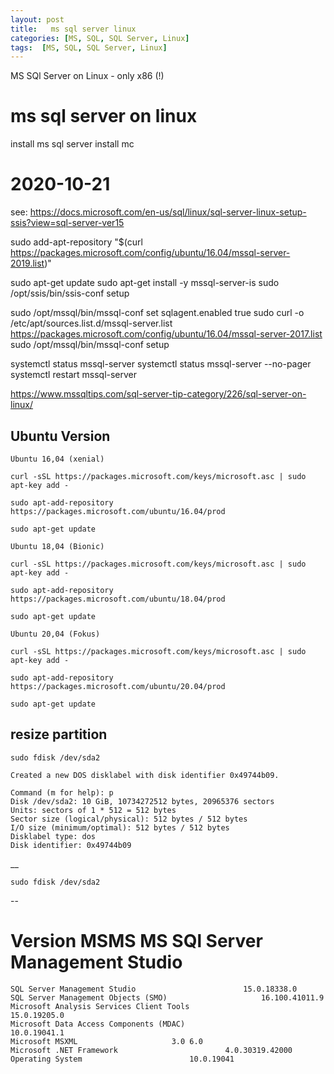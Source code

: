 ```yaml
---
layout: post
title:   ms sql server linux 
categories: [MS, SQL, SQL Server, Linux]
tags:  [MS, SQL, SQL Server, Linux]
---
```

MS SQl Server on Linux - only x86 (!) 

# ms sql server on linux 

install ms sql server 
install mc


# 2020-10-21 

see: https://docs.microsoft.com/en-us/sql/linux/sql-server-linux-setup-ssis?view=sql-server-ver15

sudo add-apt-repository "$(curl https://packages.microsoft.com/config/ubuntu/16.04/mssql-server-2019.list)"

sudo apt-get update
sudo apt-get install -y mssql-server-is
sudo /opt/ssis/bin/ssis-conf setup

sudo /opt/mssql/bin/mssql-conf set sqlagent.enabled true 
sudo curl -o /etc/apt/sources.list.d/mssql-server.list https://packages.microsoft.com/config/ubuntu/16.04/mssql-server-2017.list
sudo /opt/mssql/bin/mssql-conf setup 


systemctl status mssql-server
systemctl status mssql-server --no-pager
systemctl restart  mssql-server

https://www.mssqltips.com/sql-server-tip-category/226/sql-server-on-linux/


## Ubuntu Version

    Ubuntu 16,04 (xenial)

    curl -sSL https://packages.microsoft.com/keys/microsoft.asc | sudo apt-key add -

    sudo apt-add-repository https://packages.microsoft.com/ubuntu/16.04/prod

    sudo apt-get update

    Ubuntu 18,04 (Bionic)

    curl -sSL https://packages.microsoft.com/keys/microsoft.asc | sudo apt-key add -

    sudo apt-add-repository https://packages.microsoft.com/ubuntu/18.04/prod

    sudo apt-get update

    Ubuntu 20,04 (Fokus)

    curl -sSL https://packages.microsoft.com/keys/microsoft.asc | sudo apt-key add -

    sudo apt-add-repository https://packages.microsoft.com/ubuntu/20.04/prod

    sudo apt-get update


## resize partition 

    sudo fdisk /dev/sda2

    Created a new DOS disklabel with disk identifier 0x49744b09.

    Command (m for help): p
    Disk /dev/sda2: 10 GiB, 10734272512 bytes, 20965376 sectors
    Units: sectors of 1 * 512 = 512 bytes
    Sector size (logical/physical): 512 bytes / 512 bytes
    I/O size (minimum/optimal): 512 bytes / 512 bytes
    Disklabel type: dos
    Disk identifier: 0x49744b09

__

    sudo fdisk /dev/sda2

-- 

# Version MSMS MS SQl Server Management Studio 


    SQL Server Management Studio						15.0.18338.0
    SQL Server Management Objects (SMO)						16.100.41011.9
    Microsoft Analysis Services Client Tools						15.0.19205.0
    Microsoft Data Access Components (MDAC)						10.0.19041.1
    Microsoft MSXML						3.0 6.0 
    Microsoft .NET Framework						4.0.30319.42000
    Operating System						10.0.19041

